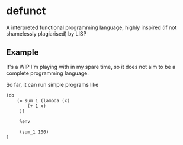 defunct
=======

A interpreted functional programming language, highly inspired (if not shamelessly plagiarised) by LISP


Example
-------
It's a WIP I'm playing with in my spare time, so it does not aim to be a complete programming language.

So far, it can run simple programs like


```
(do 
    (= sum_1 (lambda (x) 
        (+ 1 x)
     )) 

     %env 

     (sum_1 100)
)
```